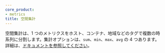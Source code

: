 ```yaml
---
core_product:
- metrics
title: 空間集計
---
```

空間集計は、1 つのメトリクスをホスト、コンテナ、地域などのタグで複数の時系列に分割します。集計オプションは、`sum`、`min`、`max`、`avg` の 4 つあります。
詳細は、<a href="/metrics/#space-aggregation">ドキュメントを参照してください</a>。